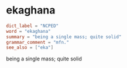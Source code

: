# ekaghana

``` toml
dict_label = "NCPED"
word = "ekaghana"
summary = "being a single mass; quite solid"
grammar_comment = "mfn."
see_also = ["eka"]
```

being a single mass; quite solid

